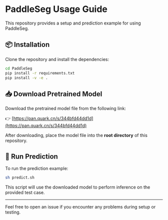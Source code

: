 # PaddleSeg Usage Guide

This repository provides a setup and prediction example for using PaddleSeg.

## 📦 Installation

Clone the repository and install the dependencies:

```bash
cd PaddleSeg
pip install -r requirements.txt
pip install -v -e .
```

## 📥 Download Pretrained Model

Download the pretrained model file from the following link:

👉 [https://pan.quark.cn/s/344bfd44dd1d](https://pan.quark.cn/s/344bfd44dd1d)

After downloading, place the model file into the **root directory** of this repository.

## 🧪 Run Prediction

To run the prediction example:

```bash
sh predict.sh
```

This script will use the downloaded model to perform inference on the provided test case.

---

Feel free to open an issue if you encounter any problems during setup or testing.
